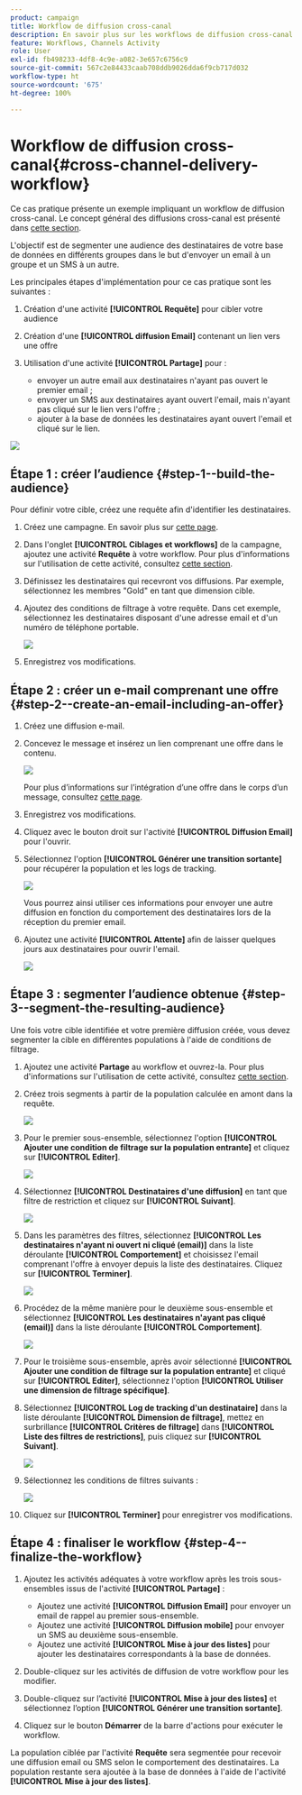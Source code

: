```yaml
---
product: campaign
title: Workflow de diffusion cross-canal
description: En savoir plus sur les workflows de diffusion cross-canal
feature: Workflows, Channels Activity
role: User
exl-id: fb498233-4df8-4c9e-a082-3e657c6756c9
source-git-commit: 567c2e84433caab708ddb9026dda6f9cb717d032
workflow-type: ht
source-wordcount: '675'
ht-degree: 100%

---
```


# Workflow de diffusion cross-canal{#cross-channel-delivery-workflow}

Ce cas pratique présente un exemple impliquant un workflow de diffusion cross-canal. Le concept général des diffusions cross-canal est présenté dans [cette section](cross-channel-deliveries.md).

L&#39;objectif est de segmenter une audience des destinataires de votre base de données en différents groupes dans le but d&#39;envoyer un email à un groupe et un SMS à un autre.

Les principales étapes d&#39;implémentation pour ce cas pratique sont les suivantes :

1. Création d&#39;une activité **[!UICONTROL Requête]** pour cibler votre audience
1. Création d&#39;une **[!UICONTROL diffusion Email]** contenant un lien vers une offre
1. Utilisation d&#39;une activité **[!UICONTROL Partage]** pour :

   * envoyer un autre email aux destinataires n&#39;ayant pas ouvert le premier email ;
   * envoyer un SMS aux destinataires ayant ouvert l&#39;email, mais n&#39;ayant pas cliqué sur le lien vers l&#39;offre ;
   * ajouter à la base de données les destinataires ayant ouvert l&#39;email et cliqué sur le lien.

![](assets/wkf_cross-channel_7.png)

## Étape 1 : créer l’audience {#step-1--build-the-audience}

Pour définir votre cible, créez une requête afin d&#39;identifier les destinataires.

1. Créez une campagne. En savoir plus sur [cette page](../campaigns/marketing-campaign-create.md).
1. Dans l&#39;onglet **[!UICONTROL Ciblages et workflows]** de la campagne, ajoutez une activité **Requête** à votre workflow. Pour plus d&#39;informations sur l&#39;utilisation de cette activité, consultez [cette section](query.md).
1. Définissez les destinataires qui recevront vos diffusions. Par exemple, sélectionnez les membres &quot;Gold&quot; en tant que dimension cible.
1. Ajoutez des conditions de filtrage à votre requête. Dans cet exemple, sélectionnez les destinataires disposant d&#39;une adresse email et d&#39;un numéro de téléphone portable.

   ![](assets/wkf_cross-channel_3.png)

1. Enregistrez vos modifications.

## Étape 2 : créer un e-mail comprenant une offre {#step-2--create-an-email-including-an-offer}

1. Créez une diffusion e-mail.
1. Concevez le message et insérez un lien comprenant une offre dans le contenu.

   ![](assets/wkf_cross-channel_1.png)

   Pour plus d’informations sur l’intégration d’une offre dans le corps d’un message, consultez [cette page](../../v8/send/email.md).

1. Enregistrez vos modifications.
1. Cliquez avec le bouton droit sur l&#39;activité **[!UICONTROL Diffusion Email]** pour l&#39;ouvrir.
1. Sélectionnez l&#39;option **[!UICONTROL Générer une transition sortante]** pour récupérer la population et les logs de tracking.

   ![](assets/wkf_cross-channel_2.png)

   Vous pourrez ainsi utiliser ces informations pour envoyer une autre diffusion en fonction du comportement des destinataires lors de la réception du premier email.

1. Ajoutez une activité **[!UICONTROL Attente]** afin de laisser quelques jours aux destinataires pour ouvrir l&#39;email.

   ![](assets/wkf_cross-channel_4.png)

## Étape 3 : segmenter l’audience obtenue {#step-3--segment-the-resulting-audience}

Une fois votre cible identifiée et votre première diffusion créée, vous devez segmenter la cible en différentes populations à l&#39;aide de conditions de filtrage.

1. Ajoutez une activité **Partage** au workflow et ouvrez-la. Pour plus d&#39;informations sur l&#39;utilisation de cette activité, consultez [cette section](split.md).
1. Créez trois segments à partir de la population calculée en amont dans la requête.

   ![](assets/wkf_cross-channel_6.png)

1. Pour le premier sous-ensemble, sélectionnez l&#39;option **[!UICONTROL Ajouter une condition de filtrage sur la population entrante]** et cliquez sur **[!UICONTROL Editer]**.

   ![](assets/wkf_cross-channel_8.png)

1. Sélectionnez **[!UICONTROL Destinataires d&#39;une diffusion]** en tant que filtre de restriction et cliquez sur **[!UICONTROL Suivant]**.

   ![](assets/wkf_cross-channel_9.png)

1. Dans les paramètres des filtres, sélectionnez **[!UICONTROL Les destinataires n&#39;ayant ni ouvert ni cliqué (email)]** dans la liste déroulante **[!UICONTROL Comportement]** et choisissez l&#39;email comprenant l&#39;offre à envoyer depuis la liste des destinataires. Cliquez sur **[!UICONTROL Terminer]**.

   ![](assets/wkf_cross-channel_10.png)

1. Procédez de la même manière pour le deuxième sous-ensemble et sélectionnez **[!UICONTROL Les destinataires n&#39;ayant pas cliqué (email)]** dans la liste déroulante **[!UICONTROL Comportement]**.

   ![](assets/wkf_cross-channel_11.png)

1. Pour le troisième sous-ensemble, après avoir sélectionné **[!UICONTROL Ajouter une condition de filtrage sur la population entrante]** et cliqué sur **[!UICONTROL Editer]**, sélectionnez l&#39;option **[!UICONTROL Utiliser une dimension de filtrage spécifique]**.
1. Sélectionnez **[!UICONTROL Log de tracking d&#39;un destinataire]** dans la liste déroulante **[!UICONTROL Dimension de filtrage]**, mettez en surbrillance **[!UICONTROL Critères de filtrage]** dans **[!UICONTROL Liste des filtres de restrictions]**, puis cliquez sur **[!UICONTROL Suivant]**.

   ![](assets/wkf_cross-channel_12.png)

1. Sélectionnez les conditions de filtres suivants :

   ![](assets/wkf_cross-channel_13.png)

1. Cliquez sur **[!UICONTROL Terminer]** pour enregistrer vos modifications.

## Étape 4 : finaliser le workflow {#step-4--finalize-the-workflow}

1. Ajoutez les activités adéquates à votre workflow après les trois sous-ensembles issus de l&#39;activité **[!UICONTROL Partage]** :

   * Ajoutez une activité **[!UICONTROL Diffusion Email]** pour envoyer un email de rappel au premier sous-ensemble.
   * Ajoutez une activité **[!UICONTROL Diffusion mobile]** pour envoyer un SMS au deuxième sous-ensemble.
   * Ajoutez une activité **[!UICONTROL Mise à jour des listes]** pour ajouter les destinataires correspondants à la base de données.

1. Double-cliquez sur les activités de diffusion de votre workflow pour les modifier.
1. Double-cliquez sur l’activité **[!UICONTROL Mise à jour des listes]** et sélectionnez l’option **[!UICONTROL Générer une transition sortante]**.
1. Cliquez sur le bouton **Démarrer** de la barre d&#39;actions pour exécuter le workflow.

La population ciblée par l&#39;activité **Requête** sera segmentée pour recevoir une diffusion email ou SMS selon le comportement des destinataires. La population restante sera ajoutée à la base de données à l&#39;aide de l&#39;activité **[!UICONTROL Mise à jour des listes]**.
